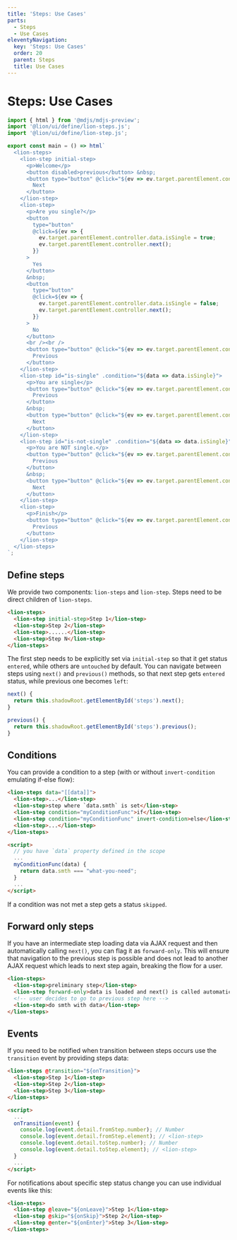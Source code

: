 ```yaml
---
title: 'Steps: Use Cases'
parts:
  - Steps
  - Use Cases
eleventyNavigation:
  key: 'Steps: Use Cases'
  order: 20
  parent: Steps
  title: Use Cases
---
```


# Steps: Use Cases

```js script
import { html } from '@mdjs/mdjs-preview';
import '@lion/ui/define/lion-steps.js';
import '@lion/ui/define/lion-step.js';
```

```js preview-story
export const main = () => html`
  <lion-steps>
    <lion-step initial-step>
      <p>Welcome</p>
      <button disabled>previous</button> &nbsp;
      <button type="button" @click="${ev => ev.target.parentElement.controller.next()}">
        Next
      </button>
    </lion-step>
    <lion-step>
      <p>Are you single?</p>
      <button
        type="button"
        @click=${ev => {
          ev.target.parentElement.controller.data.isSingle = true;
          ev.target.parentElement.controller.next();
        }}
      >
        Yes
      </button>
      &nbsp;
      <button
        type="button"
        @click=${ev => {
          ev.target.parentElement.controller.data.isSingle = false;
          ev.target.parentElement.controller.next();
        }}
      >
        No
      </button>
      <br /><br />
      <button type="button" @click="${ev => ev.target.parentElement.controller.previous()}">
        Previous
      </button>
    </lion-step>
    <lion-step id="is-single" .condition="${data => data.isSingle}">
      <p>You are single</p>
      <button type="button" @click="${ev => ev.target.parentElement.controller.previous()}">
        Previous
      </button>
      &nbsp;
      <button type="button" @click="${ev => ev.target.parentElement.controller.next()}">
        Next
      </button>
    </lion-step>
    <lion-step id="is-not-single" .condition="${data => data.isSingle}" invert-condition>
      <p>You are NOT single.</p>
      <button type="button" @click="${ev => ev.target.parentElement.controller.previous()}">
        Previous
      </button>
      &nbsp;
      <button type="button" @click="${ev => ev.target.parentElement.controller.next()}">
        Next
      </button>
    </lion-step>
    <lion-step>
      <p>Finish</p>
      <button type="button" @click="${ev => ev.target.parentElement.controller.previous()}">
        Previous
      </button>
    </lion-step>
  </lion-steps>
`;
```

## Define steps

We provide two components: `lion-steps` and `lion-step`. Steps need to be direct children of `lion-steps`.

```html
<lion-steps>
  <lion-step initial-step>Step 1</lion-step>
  <lion-step>Step 2</lion-step>
  <lion-step>......</lion-step>
  <lion-step>Step N</lion-step>
</lion-steps>
```

The first step needs to be explicitly set via `initial-step` so that it get status `entered`, while others are `untouched` by default. You can navigate between steps using `next()` and `previous()` methods, so that next step gets `entered` status, while previous one becomes `left`:

```js
next() {
  return this.shadowRoot.getElementById('steps').next();
}

previous() {
  return this.shadowRoot.getElementById('steps').previous();
}
```

## Conditions

You can provide a condition to a step (with or without `invert-condition` emulating if-else flow):

```html
<lion-steps data="[[data]]">
  <lion-step>...</lion-step>
  <lion-step>step where `data.smth` is set</lion-step>
  <lion-step condition="myConditionFunc">if</lion-step>
  <lion-step condition="myConditionFunc" invert-condition>else</lion-step>
  <lion-step>...</lion-step>
</lion-steps>

<script>
  // you have `data` property defined in the scope
  ...
  myConditionFunc(data) {
    return data.smth === "what-you-need";
  }
  ...
</script>
```

If a condition was not met a step gets a status `skipped`.

## Forward only steps

If you have an intermediate step loading data via AJAX request and then automatically calling `next()`, you can flag it as `forward-only`. This will ensure that navigation to the previous step is possible and does not lead to another AJAX request which leads to next step again, breaking the flow for a user.

```html
<lion-steps>
  <lion-step>preliminary step</lion-step>
  <lion-step forward-only>data is loaded and next() is called automatically afterwards</lion-step>
  <!-- user decides to go to previous step here -->
  <lion-step>do smth with data</lion-step>
</lion-steps>
```

## Events

If you need to be notified when transition between steps occurs use the `transition` event by providing steps data:

```html
<lion-steps @transition="${onTransition}">
  <lion-step>Step 1</lion-step>
  <lion-step>Step 2</lion-step>
  <lion-step>Step 3</lion-step>
</lion-steps>

<script>
  ...
  onTransition(event) {
    console.log(event.detail.fromStep.number); // Number
    console.log(event.detail.fromStep.element); // <lion-step>
    console.log(event.detail.toStep.number); // Number
    console.log(event.detail.toStep.element); // <lion-step>
  }
  ...
</script>
```

For notifications about specific step status change you can use individual events like this:

```html
<lion-steps>
  <lion-step @leave="${onLeave}">Step 1</lion-step>
  <lion-step @skip="${onSkip}">Step 2</lion-step>
  <lion-step @enter="${onEnter}">Step 3</lion-step>
</lion-steps>
```
